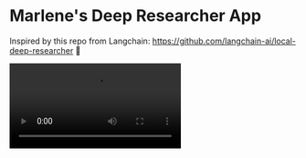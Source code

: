 # Marlene's Deep Researcher App 

Inspired by this repo from Langchain: https://github.com/langchain-ai/local-deep-researcher 💜

![Video](./deepseek_app_vide.mp4)

